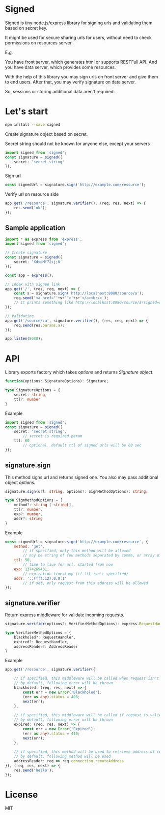Signed
======

Signed is tiny node.js/express library for signing urls and validating them based on secret key.

It might be used for secure sharing urls for users, without need to check permissions on resources server.

E.g.

You have front server, which generates html or supports RESTFull API. And you have data server, which provides some resources.

With the help of this library you may sign urls on front server and give them to end users. After that, you may verify signature on data server.

So, sessions or storing additional data aren't required.

Let's start
===========

```bash
npm install --save signed
```

Create signature object based on secret.

Secret string should not be known for anyone else, except your servers

```ts
import signed from 'signed';
const signature = signed({
    secret: 'secret string'
});
```

Sign url

```ts
const signedUrl = signature.sign('http://example.com/resource');
```

Verify url on resource side

```ts
app.get('/resource', signature.verifier(), (req, res, next) => {
    res.send('ok');
});
```

Sample application
------------------

```ts
import * as express from 'express';
import signed from 'signed';

// Create signature
const signature = signed({
    secret: 'Xd<dMf72sj;6'
});

const app = express();

// Index with signed link
app.get('/', (res, req, next) => {
    const s = signature.sign('http://localhost:8080/source/a');
    req.send('<a href="'+s+'">'+s+'</a><br/>');
    // It prints something like http://localhost:8080/source/a?signed=r:1422553972;e8d071f5ae64338e3d3ac8ff0bcc583b
});

// Validating
app.get('/source/:a', signature.verifier(), (res, req, next) => {
    req.send(res.params.a);
});

app.listen(8080);
```

API
===

Library exports factory which takes _options_ and returns _Signature object_.

```ts
function(options: SignatureOptions): Signature; 
```

```ts
type SignatureOptions = {
    secret: string,
    ttl?: number
}
```

Example

```ts
import signed from 'signed';
const signature = signed({
    secret: 'secret string',
        // secret is required param
    ttl: 60
        // optional. default ttl of signed urls will be 60 sec
});
```

signature.sign
--------------

This method signs url and returns signed one. You also may pass additional object _options_.

```ts
signature.sign(url: string, options?: SignMethodOptions): string;
```

```ts
type SignMethodOptions = {
    method?: string | string[],
    ttl?: number,
    exp?: number,
    addr?: string
}
```

Example

```js
const signedUrl = signature.sign('http://example.com/resource', {
    method: 'get',
        // if specified, only this method will be allowed
        // may be string of few methods separated by comma, or array of strings
    ttl: 50,
        // time to live for url, started from now
    exp: 1374269431,
        // expiration timestamp (if ttl isn't specified)
    addr: '::ffff:127.0.0.1'
        // if set, only request from this address will be allowed
});
```

signature.verifier
------------------

Return express middleware for validate incoming requests.

```ts
signature.verifier(options?: VerifierMethodOptions): express.RequestHandler;
```

```ts
type VerifierMethodOptions = {
    blackholed?: RequestHandler,
    expired?: RequestHandler,
    addressReader?: AddressReader
}
```

Example

```ts
app.get('/resource', signature.verifier({

    // if specified, this middleware will be called when request isn't valid
    // by default, following error will be thrown
    blackholed: (req, res, next) => {
        const err = new Error('Blackholed');
        (err as any).status = 403;
        next(err);
    },
    
    // if specified, this middleware will be called if request is valid, but it's been expired
    // by default, following error will be thrown
    expired: (req, res, next) => {
        const err = new Error('Expired');
        (err as any).status = 410;
        next(err);
    },
    
    // if specified, this method will be used to retrieve address of remote client
    // by default, following method will be used
    addressReader: req => req.connection.remoteAddress
}), (req, res, next) => {
    res.send('hello');
});
```

License
=======

MIT